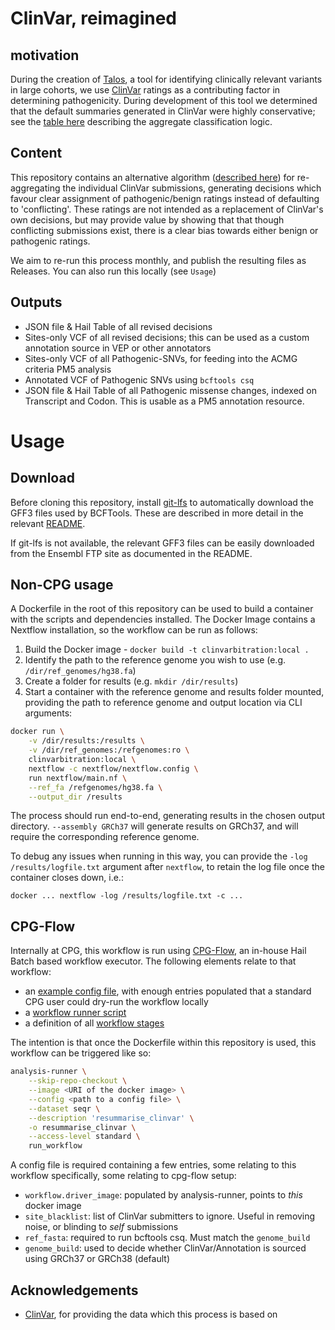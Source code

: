 # ClinVar, reimagined

## motivation

During the creation of [Talos](https://www.github.com/populationgenomics/automated-interpretation-pipeline), a tool for identifying clinically relevant variants in large cohorts, we use [ClinVar](https://www.ncbi.nlm.nih.gov/clinvar/) ratings as a contributing factor in determining pathogenicity. During development of this tool we determined that the default summaries generated in ClinVar were highly conservative; see the [table here](https://www.ncbi.nlm.nih.gov/clinvar/docs/clinsig/#agg_germline) describing the aggregate classification logic.

## Content

This repository contains an alternative algorithm ([described here](docs/algorithm.md)) for re-aggregating the individual ClinVar submissions, generating decisions which favour clear assignment of pathogenic/benign ratings instead of defaulting to 'conflicting'. These ratings are not intended as a replacement of ClinVar's own decisions, but may provide value by showing that that though conflicting submissions exist, there is a clear bias towards either benign or pathogenic ratings.

We aim to re-run this process monthly, and publish the resulting files as Releases. You can also run this locally (see `Usage`)

## Outputs

* JSON file & Hail Table of all revised decisions
* Sites-only VCF of all revised decisions; this can be used as a custom annotation source in VEP or other annotators
* Sites-only VCF of all Pathogenic-SNVs, for feeding into the ACMG criteria PM5 analysis
* Annotated VCF of Pathogenic SNVs using `bcftools csq`
* JSON file & Hail Table of all Pathogenic missense changes, indexed on Transcript and Codon. This is usable as a PM5 annotation resource.

# Usage

## Download

Before cloning this repository, install [git-lfs](https://github.com/git-lfs/git-lfs) to automatically download the GFF3 files used by BCFTools. These are described in more detail in the relevant [README](bcftools_data/README.txt).

If git-lfs is not available, the relevant GFF3 files can be easily downloaded from the Ensembl FTP site as  documented in the README.


## Non-CPG usage

A Dockerfile in the root of this repository can be used to build a container with the scripts and dependencies installed.
The Docker Image contains a Nextflow installation, so the workflow can be run as follows:

1. Build the Docker image - `docker build -t clinvarbitration:local .`
2. Identify the path to the reference genome you wish to use (e.g. `/dir/ref_genomes/hg38.fa`)
3. Create a folder for results (e.g. `mkdir /dir/results`)
4. Start a container with the reference genome and results folder mounted, providing the path to reference genome and output location via CLI arguments:

```bash
docker run \
    -v /dir/results:/results \
    -v /dir/ref_genomes:/refgenomes:ro \
    clinvarbitration:local \
    nextflow -c nextflow/nextflow.config \
    run nextflow/main.nf \
    --ref_fa /refgenomes/hg38.fa \
    --output_dir /results
```

The process should run end-to-end, generating results in the chosen output directory. `--assembly GRCh37` will generate results on GRCh37, and will require the corresponding reference genome.

To debug any issues when running in this way, you can provide the `-log /results/logfile.txt` argument after `nextflow`, to retain the log file once the container closes down, i.e.:

`docker ... nextflow -log /results/logfile.txt -c ...`

## CPG-Flow

Internally at CPG, this workflow is run using [CPG-Flow](https://github.com/populationgenomics/cpg-flow), an in-house Hail Batch based workflow executor. The following elements relate to that workflow:

* an [example config file](src/clinvarbitration/config_template.toml), with enough entries populated that a standard CPG user could dry-run the workflow locally
* a [workflow runner script](src/clinvarbitration/run_workflow.py)
* a definition of all [workflow stages](src/clinvarbitration/stages.py)

The intention is that once the Dockerfile within this repository is used, this workflow can be triggered like so:

```bash
analysis-runner \
    --skip-repo-checkout \
    --image <URI of the docker image> \
    --config <path to a config file> \
    --dataset seqr \
    --description 'resummarise_clinvar' \
    -o resummarise_clinvar \
    --access-level standard \
    run_workflow
```

A config file is required containing a few entries, some relating to this workflow specifically, some relating to cpg-flow setup:

* `workflow.driver_image`: populated by analysis-runner, points to _this_ docker image
* `site_blacklist`: list of ClinVar submitters to ignore. Useful in removing noise, or blinding to _self_ submissions
* `ref_fasta`: required to run bcftools csq. Must match the `genome_build`
* `genome_build`: used to decide whether ClinVar/Annotation is sourced using GRCh37 or GRCh38 (default)


## Acknowledgements

* [ClinVar](https://www.ncbi.nlm.nih.gov/clinvar), for providing the data which this process is based on

